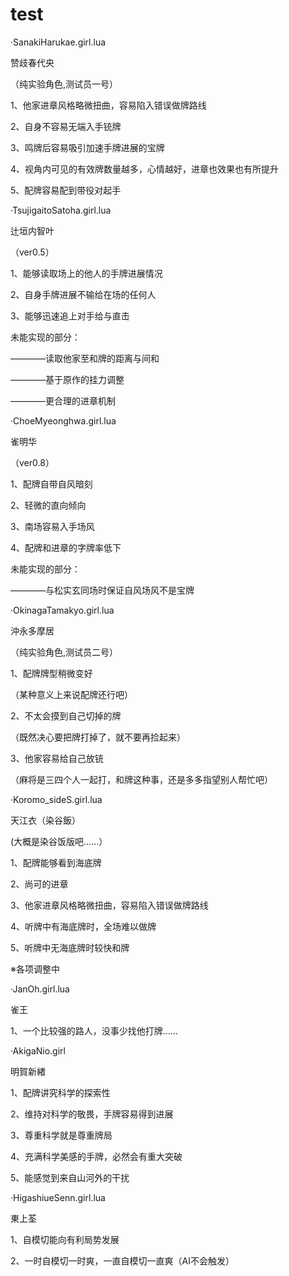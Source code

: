 # test

·SanakiHarukae.girl.lua

赞歧春代央

（纯实验角色,测试员一号）

1、他家进章风格略微扭曲，容易陷入错误做牌路线

2、自身不容易无端入手铳牌

3、鸣牌后容易吸引加速手牌进展的宝牌

4、视角内可见的有效牌数量越多，心情越好，进章也效果也有所提升

5、配牌容易配到带役对起手



·TsujigaitoSatoha.girl.lua
  
  辻垣内智叶
  
  （ver0.5）
  
  1、能够读取场上的他人的手牌进展情况
  
  2、自身手牌进展不输给在场的任何人
  
  3、能够迅速追上对手给与直击
  
  未能实现的部分：
  
  ————读取他家至和牌的距离与间和
  
  ————基于原作的挂力调整
  
  ————更合理的进章机制
  
  
  
·ChoeMyeonghwa.girl.lua
  
  雀明华
  
  （ver0.8）
  
  1、配牌自带自风暗刻
  
  2、轻微的直向倾向
  
  3、南场容易入手场风
  
  4、配牌和进章的字牌率低下
  
  未能实现的部分：
  
  ————与松实玄同场时保证自风场风不是宝牌
  
  ·OkinagaTamakyo.girl.lua
  
  沖永多摩居
  
  
（纯实验角色,测试员二号）

1、配牌牌型稍微变好

（某种意义上来说配牌还行吧）

2、不太会摸到自己切掉的牌

（既然决心要把牌打掉了，就不要再捡起来）

3、他家容易给自己放铳

（麻将是三四个人一起打，和牌这种事，还是多多指望别人帮忙吧）


·Koromo_sideS.girl.lua

天江衣（染谷飯）

(大概是染谷饭版吧……）

1、配牌能够看到海底牌

2、尚可的进章

3、他家进章风格略微扭曲，容易陷入错误做牌路线

4、听牌中有海底牌时，全场难以做牌

5、听牌中无海底牌时较快和牌

※各项调整中


·JanOh.girl.lua

雀王

1、一个比较强的路人，没事少找他打牌……


·AkigaNio.girl

明賀新緖

1、配牌讲究科学的探索性

2、维持对科学的敬畏，手牌容易得到进展

3、尊重科学就是尊重牌局

4、充满科学美感的手牌，必然会有重大突破

5、能感觉到来自山河外的干扰

·HigashiueSenn.girl.lua

東上荃

1、自模切能向有利局势发展

2、一时自模切一时爽，一直自模切一直爽（AI不会触发）
